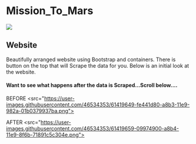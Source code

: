 # Mission_To_Mars

<img src="https://user-images.githubusercontent.com/46534353/61419620-e2407c00-a8b3-11e9-9f2e-11da58499f0e.png">

## Website
Beautifully arranged website using Bootstrap and containers. There is button on the top that will Scrape the data for you.
Below is an initial look at the website.
#### Want to see what happens after the data is Scraped...Scroll below....

BEFORE
<src="https://user-images.githubusercontent.com/46534353/61419649-fe441d80-a8b3-11e9-982a-01b0379937ba.png">

AFTER
<src="https://user-images.githubusercontent.com/46534353/61419659-09974900-a8b4-11e9-8f6b-71891c5c304e.png">
